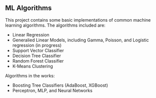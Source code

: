 ## ML Algorithms

This project contains some basic implementations of common machine learning algorithms. The algorithms included are:

* Linear Regression
* Generalied Linear Models, including Gamma, Poisson, and Logistic regression (in progress)
* Support Vector Classifier
* Decision Tree Classifier
* Random Forest Classifier
* K-Means Clustering


Algorithms in the works:

* Boosting Tree Classifiers (AdaBoost, XGBoost)
* Perceptron, MLP, and Neural Networks